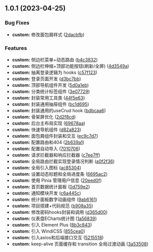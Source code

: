 ## 1.0.1 (2023-04-25)


### Bug Fixes

* **custom:** 修改面包屑样式 ([2dacbfb](https://github.com/Flobby949/admin-vue-template/commit/2dacbfb28bfcfc70c685812467821ba957851ee3))


### Features

* **custom:** 侧边栏菜单+动态路由 ([b4c3832](https://github.com/Flobby949/admin-vue-template/commit/b4c3832bd5f3e2c5851470e8281255a7684ee854))
* **custom:** 侧边栏伸缩+顶部功能按钮(刷新/全屏) ([4d3549a](https://github.com/Flobby949/admin-vue-template/commit/4d3549ae4a54d30e99f7f32bf322e3715a1b96b8))
* **custom:** 抽离登录逻辑为 hooks ([c57f123](https://github.com/Flobby949/admin-vue-template/commit/c57f1234178229da1c9395712896c474364a8da2))
* **custom:** 登录页面开发 ([d3bc7bb](https://github.com/Flobby949/admin-vue-template/commit/d3bc7bbe63953bf4704a84e4ac17e162dc964698))
* **custom:** 顶部导航组件开发 ([5d0a1eb](https://github.com/Flobby949/admin-vue-template/commit/5d0a1eb65881c690394c5fd9133e009f76cfd903))
* **custom:** 分类统计标签组件 ([3e07729](https://github.com/Flobby949/admin-vue-template/commit/3e077295eac6d3527e9b20bf923b8445470eee75))
* **custom:** 封装常用工具类 ([44f5e63](https://github.com/Flobby949/admin-vue-template/commit/44f5e63c90e9f2a0e81d504a7dcb5d22f0b0e9a8))
* **custom:** 封装通用抽屉组件 ([bc1d695](https://github.com/Flobby949/admin-vue-template/commit/bc1d6953162d6df099af4672b5e500dda9813fe5))
* **custom:** 封装通用的useCrud hook ([bdbcaa6](https://github.com/Flobby949/admin-vue-template/commit/bdbcaa699c23db7621f12496189deb9e62a93030))
* **custom:** 骨架屏优化 ([2d2f8cd](https://github.com/Flobby949/admin-vue-template/commit/2d2f8cd1165dc0535fc9835cf495eb23018266aa))
* **custom:** 后台主布局实现 ([69678aa](https://github.com/Flobby949/admin-vue-template/commit/69678aaa1fb47f409954fca94268b144622ffe27))
* **custom:** 快速导航组件 ([d82a823](https://github.com/Flobby949/admin-vue-template/commit/d82a823ec474db2fa38faa28ce947c2ffe950113))
* **custom:** 面包屑组件封装和交互 ([ec9c7d7](https://github.com/Flobby949/admin-vue-template/commit/ec9c7d72d4b92ea8621f095a94eed1de3284e720))
* **custom:** 配置路由和404 ([2b639a1](https://github.com/Flobby949/admin-vue-template/commit/2b639a1eafbff98fe74e5a85cdfaa8b6d53b36cc))
* **custom:** 配置自动导入 ([7010706](https://github.com/Flobby949/admin-vue-template/commit/7010706bf51c04a9bf9aef4cc40e9be6dbc3ce4f))
* **custom:** 请求拦截器和响应拦截器 ([c7ee7ff](https://github.com/Flobby949/admin-vue-template/commit/c7ee7ff869c8489da8cc9fb6240e909b3eee108d))
* **custom:** 全局路由拦截实现登录情况判断 ([a0f2f36](https://github.com/Flobby949/admin-vue-template/commit/a0f2f36b87a038d482c4ec82e0742dea74598c81))
* **custom:** 全局引入图标 ([ac85304](https://github.com/Flobby949/admin-vue-template/commit/ac85304f72d73594ac497237b5af730447d9addd))
* **custom:** 设置动态标题和全局进度条 ([6695ac2](https://github.com/Flobby949/admin-vue-template/commit/6695ac274df7ef63745beabaf069e6aa92c143cd))
* **custom:** 使用 Pinia 管理用户信息 ([20eed0f](https://github.com/Flobby949/admin-vue-template/commit/20eed0ff544a2d86904398472b1d46ef048ba874))
* **custom:** 首页数据统计面板 ([0d759e2](https://github.com/Flobby949/admin-vue-template/commit/0d759e260c6c5df24b0585f802cb1d039ccccc73))
* **custom:** 通知模块开发 ([c6a445c](https://github.com/Flobby949/admin-vue-template/commit/c6a445c7aa738ffeb27d5c9e789a1bd74012dd5c))
* **custom:** 统计面板数字动画组件 ([9ab6161](https://github.com/Flobby949/admin-vue-template/commit/9ab61613c2dc443f3dc5bea6862252988f5d83ec))
* **custom:** 项目搭建+代码规范 ([b908a35](https://github.com/Flobby949/admin-vue-template/commit/b908a35d3adcd54f88463e70c6be45b6ce71dbc9))
* **custom:** 修改密码hooks封装和调用 ([d365d00](https://github.com/Flobby949/admin-vue-template/commit/d365d00b0a3f5d790e2880f741145e437f33548f))
* **custom:** 仪表盘ECharts统计图 ([1a56839](https://github.com/Flobby949/admin-vue-template/commit/1a5683919debd55b5d33c3cd28cc4a94eda7e4e2))
* **custom:** 引入 Element Plus ([8b3c843](https://github.com/Flobby949/admin-vue-template/commit/8b3c843c838719cb0c975b38de4613cb38310492))
* **custom:** 引入 WindiCSS ([855cea0](https://github.com/Flobby949/admin-vue-template/commit/855cea022f63ad3ac18b478c08665e04f14b779a))
* **custom:** 引入axios和后端接口交互 ([5215518](https://github.com/Flobby949/admin-vue-template/commit/5215518876a2077578d25f5b41d33afd1c87f831))
* **custom:** keep-alive 页面缓存和 transition 全局过渡动画 ([3a53508](https://github.com/Flobby949/admin-vue-template/commit/3a535082b6b2138dc132c7c31533aa23729523f1))



